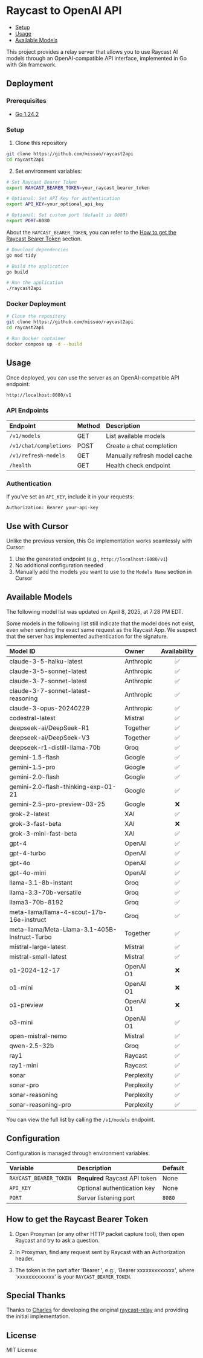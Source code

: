 # Raycast to OpenAI API

- [Setup](#setup)
- [Usage](#usage)
- [Available Models](#available-models)

This project provides a relay server that allows you to use Raycast AI models through an OpenAI-compatible API interface, implemented in Go with Gin framework.

## Deployment

### Prerequisites

- [Go 1.24.2](https://golang.org/dl/)

### Setup

1. Clone this repository

```bash
git clone https://github.com/missuo/raycast2api
cd raycast2api
```

2. Set environment variables:

```bash
# Set Raycast Bearer Token
export RAYCAST_BEARER_TOKEN=your_raycast_bearer_token

# Optional: Set API Key for authentication
export API_KEY=your_optional_api_key

# Optional: Set custom port (default is 8080)
export PORT=8080
```

About the `RAYCAST_BEARER_TOKEN`, you can refer to the [How to get the Raycast Bearer Token](#how-to-get-the-raycast-bearer-token) section.

```bash
# Download dependencies
go mod tidy

# Build the application
go build

# Run the application
./raycast2api
```

### Docker Deployment

```bash
# Clone the repository
git clone https://github.com/missuo/raycast2api
cd raycast2api

# Run Docker container
docker compose up -d --build
```

## Usage

Once deployed, you can use the server as an OpenAI-compatible API endpoint:

```
http://localhost:8080/v1
```

### API Endpoints

| Endpoint | Method | Description |
|:---------|:-------|:------------|
| `/v1/models` | GET | List available models |
| `/v1/chat/completions` | POST | Create a chat completion |
| `/v1/refresh-models` | GET | Manually refresh model cache |
| `/health` | GET | Health check endpoint |

### Authentication

If you've set an `API_KEY`, include it in your requests:

```
Authorization: Bearer your-api-key
```

## Use with Cursor

Unlike the previous version, this Go implementation works seamlessly with Cursor:

1. Use the generated endpoint (e.g., `http://localhost:8080/v1`)
2. No additional configuration needed
3. Manually add the models you want to use to the `Models Name` section in Cursor

## Available Models

The following model list was updated on April 8, 2025, at 7:28 PM EDT. 

Some models in the following list still indicate that the model does not exist, even when sending the exact same request as the Raycast App. We suspect that the server has implemented authentication for the signature.

| Model ID | Owner | Availability |
|:---|:---|:---:|
| claude-3-5-haiku-latest | Anthropic | ✅ |
| claude-3-5-sonnet-latest | Anthropic | ✅ |
| claude-3-7-sonnet-latest | Anthropic | ✅ |
| claude-3-7-sonnet-latest-reasoning | Anthropic | ✅ |
| claude-3-opus-20240229 | Anthropic | ✅ |
| codestral-latest | Mistral | ✅ |
| deepseek-ai/DeepSeek-R1 | Together | ✅ |
| deepseek-ai/DeepSeek-V3 | Together | ✅ |
| deepseek-r1-distill-llama-70b | Groq | ✅ |
| gemini-1.5-flash | Google | ✅ |
| gemini-1.5-pro | Google | ✅ |
| gemini-2.0-flash | Google | ✅ |
| gemini-2.0-flash-thinking-exp-01-21 | Google | ✅ |
| gemini-2.5-pro-preview-03-25 | Google | ❌ |
| grok-2-latest | XAI | ✅ |
| grok-3-fast-beta | XAI | ❌ |
| grok-3-mini-fast-beta | XAI | ✅ |
| gpt-4 | OpenAI | ✅ |
| gpt-4-turbo | OpenAI | ✅ |
| gpt-4o | OpenAI | ✅ |
| gpt-4o-mini | OpenAI | ✅ |
| llama-3.1-8b-instant | Groq | ✅ |
| llama-3.3-70b-versatile | Groq | ✅ |
| llama3-70b-8192 | Groq | ✅ |
| meta-llama/llama-4-scout-17b-16e-instruct | Groq | ✅ |
| meta-llama/Meta-Llama-3.1-405B-Instruct-Turbo | Together | ✅ |
| mistral-large-latest | Mistral | ✅ |
| mistral-small-latest | Mistral | ✅ |
| o1-2024-12-17 | OpenAI O1 | ❌ |
| o1-mini | OpenAI O1 | ❌ |
| o1-preview | OpenAI O1 | ❌ |
| o3-mini | OpenAI O1 | ✅ |
| open-mistral-nemo | Mistral | ✅ |
| qwen-2.5-32b | Groq | ✅ |
| ray1 | Raycast | ✅ |
| ray1-mini | Raycast | ✅ |
| sonar | Perplexity | ✅ |
| sonar-pro | Perplexity | ✅ |
| sonar-reasoning | Perplexity | ✅ |
| sonar-reasoning-pro | Perplexity | ✅ |

You can view the full list by calling the `/v1/models` endpoint.

## Configuration

Configuration is managed through environment variables:

| Variable | Description | Default |
|:---------|:------------|:--------|
| `RAYCAST_BEARER_TOKEN` | **Required** Raycast API token | None |
| `API_KEY` | Optional authentication key | None |
| `PORT` | Server listening port | `8080` |

## How to get the Raycast Bearer Token

1. Open Proxyman (or any other HTTP packet capture tool), then open Raycast and try to ask a question.

2. In Proxyman, find any request sent by Raycast with an Authorization header.

3. The token is the part after 'Bearer ', e.g., 'Bearer xxxxxxxxxxxxx', where 'xxxxxxxxxxxxx' is your `RAYCAST_BEARER_TOKEN`.

## Special Thanks

Thanks to [Charles](https://github.com/szcharlesji) for developing the original [raycast-relay](https://github.com/szcharlesji/raycast-relay) and providing the initial implementation.

## License

MIT License